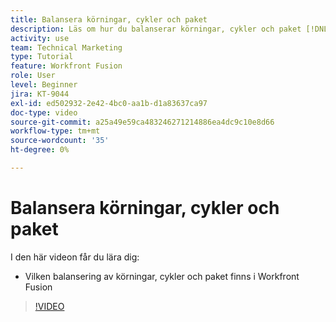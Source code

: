 ```yaml
---
title: Balansera körningar, cykler och paket
description: Läs om hur du balanserar körningar, cykler och paket [!DNL Adobe Workfront Fusion].
activity: use
team: Technical Marketing
type: Tutorial
feature: Workfront Fusion
role: User
level: Beginner
jira: KT-9044
exl-id: ed502932-2e42-4bc0-aa1b-d1a83637ca97
doc-type: video
source-git-commit: a25a49e59ca483246271214886ea4dc9c10e8d66
workflow-type: tm+mt
source-wordcount: '35'
ht-degree: 0%

---
```


# Balansera körningar, cykler och paket

I den här videon får du lära dig:

* Vilken balansering av körningar, cykler och paket finns i Workfront Fusion

>[!VIDEO](https://video.tv.adobe.com/v/335285/?quality=12&learn=on)
